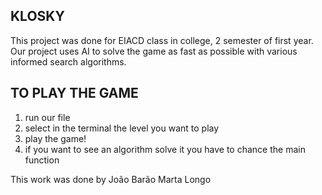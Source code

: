 ## KLOSKY
This project was done for EIACD class in college, 2 semester of first year.
Our project uses AI to solve the game as fast as possible with various informed search algorithms.

## TO PLAY THE GAME
1) run our file
2) select in the terminal the level you want to play
3) play the game!
4) if you want to see an algorithm solve it you have to chance the main function

This work was done by 
João Barão 
Marta Longo
